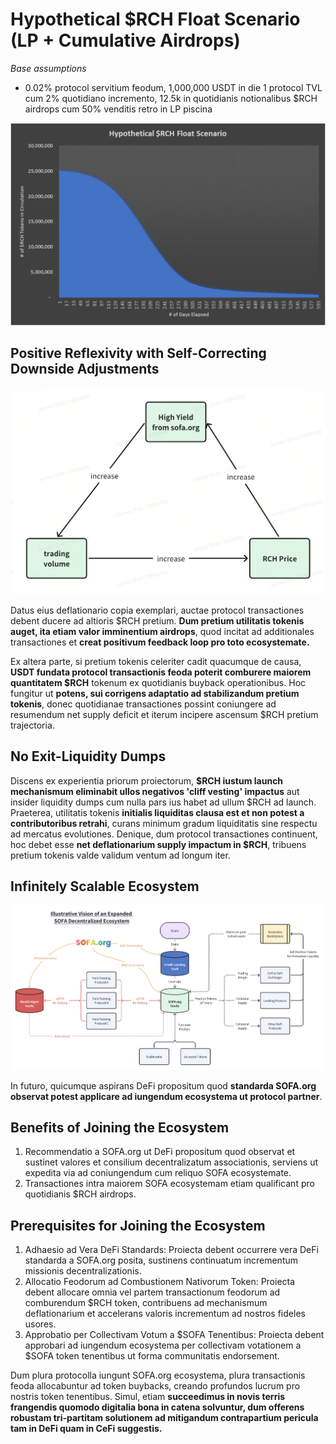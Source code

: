 # Hypothetical $RCH Float Scenario (LP + Cumulative Airdrops)

_Base assumptions_

- 0.02% protocol servitium feodum, 1,000,000 USDT in die 1 protocol TVL cum 2% quotidiano incremento, 12.5k in quotidianis notionalibus $RCH airdrops cum 50% venditis retro in LP piscina

![](../../static/TmEMbRxJvoqcdxxRvPYuSA3Csce.png)

## Positive Reflexivity with Self-Correcting Downside Adjustments

![](../../static/X1htbkA9AoMbiSxc8rxud0mJsbh.png)

Datus eius deflationario copia exemplari, auctae protocol transactiones debent ducere ad altioris $RCH pretium.  **Dum pretium utilitatis tokenis auget, ita etiam valor imminentium airdrops**, quod incitat ad additionales transactiones et **creat positivum feedback loop pro toto ecosystemate.**

Ex altera parte, si pretium tokenis celeriter cadit quacumque de causa, **USDT fundata protocol transactionis feoda poterit comburere maiorem quantitatem $RCH** tokenum ex quotidianis buyback operationibus.  Hoc fungitur ut **potens, sui corrigens adaptatio ad stabilizandum pretium tokenis**, donec quotidianae transactiones possint coniungere ad resumendum net supply deficit et iterum incipere ascensum $RCH pretium trajectoria.

## No Exit-Liquidity Dumps

Discens ex experientia priorum proiectorum, **$RCH iustum launch mechanismum eliminabit ullos negativos 'cliff vesting' impactus** aut insider liquidity dumps cum nulla pars ius habet ad ullum $RCH ad launch.  Praeterea, utilitatis tokenis **initialis liquiditas clausa est et non potest a contributoribus retrahi**, curans minimum gradum liquiditatis sine respectu ad mercatus evolutiones.  Denique, dum protocol transactiones continuent, hoc debet esse **net deflationarium supply impactum in $RCH**, tribuens pretium tokenis valde validum ventum ad longum iter.

## Infinitely Scalable Ecosystem

![](../../static/draw9.png)

In futuro, quicumque aspirans DeFi propositum quod **standarda SOFA.org observat potest applicare ad iungendum ecosystema ut protocol partner**.

## Benefits of Joining the Ecosystem

1. Recommendatio a SOFA.org ut DeFi propositum quod observat et sustinet valores et consilium decentralizatum associationis, serviens ut expedita via ad coniungendum cum reliquo SOFA ecosystemate.
2. Transactiones intra maiorem SOFA ecosystemam etiam qualificant pro quotidianis $RCH airdrops.

## Prerequisites for Joining the Ecosystem

1. Adhaesio ad Vera DeFi Standards:  Proiecta debent occurrere vera DeFi standarda a SOFA.org posita, sustinens continuatum incrementum missionis decentralizationis.
2. Allocatio Feodorum ad Combustionem Nativorum Token:  Proiecta debent allocare omnia vel partem transactionum feodorum ad comburendum $RCH token, contribuens ad mechanismum deflationarium et accelerans valoris incrementum ad nostros fideles usores.
3. Approbatio per Collectivam Votum a $SOFA Tenentibus:  Proiecta debent approbari ad iungendum ecosystema per collectivam votationem a $SOFA token tenentibus ut forma communitatis endorsement.

Dum plura protocolla iungunt SOFA.org ecosystema, plura transactionis feoda allocabuntur ad token buybacks, creando profundos lucrum pro nostris token tenentibus.  Simul, etiam **succeedimus in novis terris frangendis quomodo digitalia bona in catena solvuntur, dum offerens robustam tri-partitam solutionem ad mitigandum contrapartium pericula tam in DeFi quam in CeFi suggestis.**